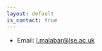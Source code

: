 ```yaml
---
layout: default
is_contact: true
---
```


* Email: [l.malabar@lse.ac.uk](mailto:l.malabar@lse.ac.uk)